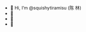 - 👋 Hi, I’m @squishytiramisu (陈 林)
- 👀 
- 🌱 
- 💞️

<!---
squishytiramisu/squishytiramisu is a ✨ special ✨ repository because its `README.md` (this file) appears on your GitHub profile.
You can click the Preview link to take a look at your changes.
--->
